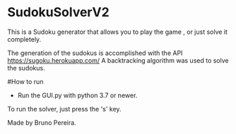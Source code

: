 # SudokuSolverV2

This is a Sudoku generator that allows you to play the game , or just solve it completely.

The generation of the sudokus is accomplished with the API https://sugoku.herokuapp.com/
A backtracking algorithm was used to solve the sudokus.

#How to run
 - Run the GUI.py with python 3.7 or newer.
 
To run the solver, just press the 's' key.


Made by Bruno Pereira.
